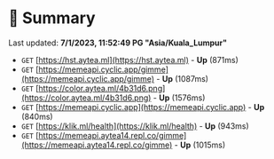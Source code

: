 # 📖 Summary
Last updated: **7/1/2023, 11:52:49 PG "Asia/Kuala_Lumpur"**

- `GET` [https://hst.aytea.ml](https://hst.aytea.ml) - **Up** (871ms)
- `GET` [https://memeapi.cyclic.app/gimme](https://memeapi.cyclic.app/gimme) - **Up** (1087ms)
- `GET` [https://color.aytea.ml/4b31d6.png](https://color.aytea.ml/4b31d6.png) - **Up** (1576ms)
- `GET` [https://memeapi.cyclic.app](https://memeapi.cyclic.app) - **Up** (840ms)
- `GET` [https://klik.ml/health](https://klik.ml/health) - **Up** (943ms)
- `GET` [https://memeapi.aytea14.repl.co/gimme](https://memeapi.aytea14.repl.co/gimme) - **Up** (1015ms)
